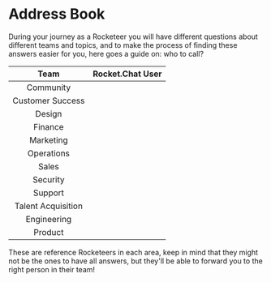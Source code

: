 # Address Book

During your journey as a Rocketeer you will have different questions about different teams and topics, and to make the process of finding these answers easier for you, here goes a guide on: who to call?&#x20;

|        Team        | Rocket.Chat User |
| :----------------: | :--------------: |
|      Community     |                  |
|  Customer Success  |                  |
|       Design       |                  |
|       Finance      |                  |
|      Marketing     |                  |
|     Operations     |                  |
|        Sales       |                  |
|      Security      |                  |
|       Support      |                  |
| Talent Acquisition |                  |
|     Engineering    |                  |
|       Product      |                  |

These are reference Rocketeers in each area, keep in mind that they might not be the ones to have all answers, but they'll be able to forward you to the right person in their team!
